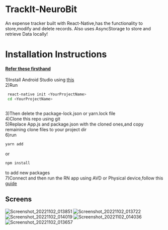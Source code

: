 # TrackIt-NeuroBit
An expense tracker built with React-Native,has the functionality to store,modify and delete records. 
Also uses AsyncStorage to store and retrieve Data locally!


<h1>Installation Instructions</h1>
<h4><a href="https://reactnative.dev/docs/environment-setup">Refer these firsthand</a></h4>

1)Install Android Studio using <a href="https://developer.android.com/studio/index.html">this</a> <br/> 
2)Run 
```sh
 react-native init <YourProjectName>
 cd <YourProjectName>
       
```
3)Then delete the package-lock.json or yarn.lock file<br/>
4)Clone this repo using git<br/>
5)Replace App.js and package.json with the cloned ones,and copy remaining clone files to your project dir <br/>
6)run
```sh
yarn add
```
or 

```sh
npm install
```
to add new packages <br/>
7)Connect and then run the RN app using AVD or Physical device,follow this <a href="https://reactnative.dev/docs/environment-setup">guide</a><br/>

<h2>Screens</h2>

![Screenshot_20221102_013851](https://user-images.githubusercontent.com/76088773/199336469-772a07ad-e3e4-4133-92b2-e322a4c595f6.jpg)
![Screenshot_20221102_013722](https://user-images.githubusercontent.com/76088773/199336477-7b0e38b8-8dcf-481c-aa24-e9d38119bc51.jpg)
![Screenshot_20221102_014019](https://user-images.githubusercontent.com/76088773/199336482-06b1bf17-3144-4df2-a3bc-2a781782f221.jpg)
![Screenshot_20221102_014036](https://user-images.githubusercontent.com/76088773/199336488-5319565a-444a-40ef-b31f-2f2cd8d26af6.jpg)
![Screenshot_20221102_013657](https://user-images.githubusercontent.com/76088773/199336499-d849ab08-2c55-42e9-88b8-37d0a960eeff.jpg)

